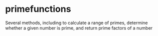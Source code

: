 # primefunctions
Several methods, including to calculate a range of primes, determine whether a given number is prime, and return prime factors of a number
